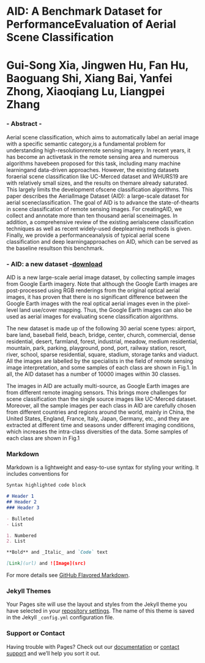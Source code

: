 # AID: A Benchmark Dataset for PerformanceEvaluation of Aerial Scene Classification

# Gui-Song Xia, Jingwen Hu, Fan Hu, Baoguang Shi, Xiang Bai, Yanfei Zhong, Xiaoqiang Lu, Liangpei Zhang

### - Abstract -

Aerial scene classification, which aims to automatically label an aerial image with a specific semantic category,is a fundamental problem for understanding high-resolutionremote sensing imagery. In recent years, it has become an activetask in the remote sensing area and numerous algorithms havebeen proposed for this task, including many machine learningand data-driven approaches. However, the existing datasets foraerial scene classification like UC-Merced dataset and WHURS19 are with relatively small sizes, and the results on themare already saturated. This largely limits the development ofscene classification algorithms. This paper describes the AerialImage Dataset (AID): a large-scale dataset for aerial sceneclassification. The goal of AID is to advance the state-of-thearts in scene classification of remote sensing images. For creatingAID, we collect and annotate more than ten thousand aerial sceneimages. In addition, a comprehensive review of the existing aerialscene classification techniques as well as recent widely-used deeplearning methods is given. Finally, we provide a performanceanalysis of typical aerial scene classification and deep learningapproaches on AID, which can be served as the baseline resultson this benchmark.

### - AID: a new dataset -[download](https://pan.baidu.com/s/1mifOBv6)

AID is a new large-scale aerial image dataset, by collecting sample images from Google Earth imagery. Note that although the Google Earth images are post-processed using RGB renderings from the original optical aerial images, it has proven that there is no significant difference  between the Google Earth images with the real optical aerial images even in the pixel-level land use/cover mapping. Thus, the Google Earth images can also be used as aerial images for evaluating scene classification algorithms.  

The new dataset is made up of the following 30 aerial scene types: airport, bare land, baseball field, beach, bridge, center, church, commercial, dense residential, desert, farmland, forest, industrial, meadow, medium residential, mountain, park, parking, playground, pond, port, railway station, resort, river, school, sparse residential, square, stadium, storage tanks and viaduct. All the images     are labelled by the specialists in the field of remote sensing image interpretation, and some samples of each class are shown in Fig.1. In all, the AID dataset has a number of 10000 images within 30 classes. 

The images in AID are actually multi-source, as Google Earth images are from different remote imaging sensors. This brings more challenges for scene classification than the single source images like UC-Merced dataset. Moreover, all the sample images per each class in AID are carefully chosen from different countries and regions around the world, mainly in China, the United States,     England, France, Italy, Japan, Germany, etc., and they are extracted at different time and seasons under different imaging conditions, which increases the intra-class diversities of the data. Some samples of each class are shown in Fig.1

### Markdown

Markdown is a lightweight and easy-to-use syntax for styling your writing. It includes conventions for

```markdown
Syntax highlighted code block

# Header 1
## Header 2
### Header 3

- Bulleted
- List

1. Numbered
2. List

**Bold** and _Italic_ and `Code` text

[Link](url) and ![Image](src)
```

For more details see [GitHub Flavored Markdown](https://guides.github.com/features/mastering-markdown/).

### Jekyll Themes

Your Pages site will use the layout and styles from the Jekyll theme you have selected in your [repository settings](https://github.com/CAPTAIN-WHU/AID/settings). The name of this theme is saved in the Jekyll `_config.yml` configuration file.

### Support or Contact

Having trouble with Pages? Check out our [documentation](https://help.github.com/categories/github-pages-basics/) or [contact support](https://github.com/contact) and we’ll help you sort it out.
